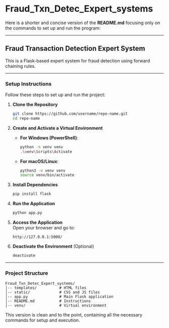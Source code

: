 # Fraud_Txn_Detec_Expert_systems

Here is a shorter and concise version of the **README.md** focusing only on the commands to set up and run the program:

---

## **Fraud Transaction Detection Expert System**

This is a Flask-based expert system for fraud detection using forward chaining rules.

---

### **Setup Instructions**

Follow these steps to set up and run the project:

1. **Clone the Repository**  
   ```bash
   git clone https://github.com/username/repo-name.git
   cd repo-name
   ```

2. **Create and Activate a Virtual Environment**  
   - **For Windows (PowerShell)**:
     ```bash
     python -m venv venv
     .\venv\Scripts\Activate
     ```
   - **For macOS/Linux**:
     ```bash
     python3 -m venv venv
     source venv/bin/activate
     ```

3. **Install Dependencies**  
   ```bash
   pip install flask
   ```

4. **Run the Application**  
   ```bash
   python app.py
   ```

5. **Access the Application**  
   Open your browser and go to:  
   ```
   http://127.0.0.1:5000/
   ```

6. **Deactivate the Environment** (Optional)  
   ```bash
   deactivate
   ```

---

### **Project Structure**
```
Fraud_Txn_Detec_Expert_systems/
│-- templates/          # HTML files
│-- static/             # CSS and JS files
│-- app.py              # Main Flask application
│-- README.md           # Instructions
│-- venv/               # Virtual environment
```



This version is clean and to the point, containing all the necessary commands for setup and execution.
